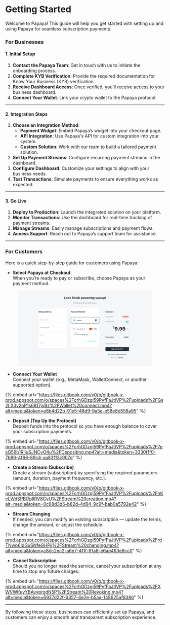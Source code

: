 # Getting Started

Welcome to Papaya! This guide will help you get started with setting up and using Papaya for seamless subscription payments.

### **For Businesses**

#### **1. Initial Setup**

1. **Contact the Papaya Team**: Get in touch with us to initiate the onboarding process.
2. **Complete KYB Verification**: Provide the required documentation for Know Your Business (KYB) verification.
3. **Receive Dashboard Access**: Once verified, you’ll receive access to your business dashboard.
4. **Connect Your Wallet**: Link your crypto wallet to the Papaya protocol.

***

#### **2. Integration Steps**

1. **Choose an Integration Method**:
   * **Payment Widget**: Embed Papaya’s widget into your checkout page.
   * **API Integration**: Use Papaya's API for custom integration into your system.
   * **Custom Solution**: Work with our team to build a tailored payment solution.
2. **Set Up Payment Streams**: Configure recurring payment streams in the dashboard.
3. **Configure Dashboard**: Customize your settings to align with your business needs.
4. **Test Transactions**: Simulate payments to ensure everything works as expected.

***

#### **3. Go Live**

1. **Deploy to Production**: Launch the integrated solution on your platform.
2. **Monitor Transactions**: Use the dashboard for real-time tracking of payment streams.
3. **Manage Streams**: Easily manage subscriptions and payment flows.
4. **Access Support**: Reach out to Papaya’s support team for assistance.

***

### **For Customers**

Here is a quick step-by-step guide for customers using Papaya:

* **Select Papaya at Checkout**\
  When you’re ready to pay or subscribe, choose Papaya as your payment method.

<figure><img src="../.gitbook/assets/чекаут.png" alt=""><figcaption></figcaption></figure>

* **Connect Your Wallet**\
  Connect your wallet (e.g., MetaMask, WalletConnect, or another supported option).

{% embed url="https://files.gitbook.com/v0/b/gitbook-x-prod.appspot.com/o/spaces%2FcrhGDzgi59PyfFaJtlVP%2Fuploads%2FGs2LX3v2oP1s6817jvBz%2FWallet%20connect.mp4?alt=media&token=e8b4d22b-91e5-48d9-9a5e-e58e8d558a95" %}

* **Deposit (Top Up the Protocol)**\
  Deposit funds into the protocol so you have enough balance to cover your subscription payments.

{% embed url="https://files.gitbook.com/v0/b/gitbook-x-prod.appspot.com/o/spaces%2FcrhGDzgi59PyfFaJtlVP%2Fuploads%2F7psG56b1RiIuSJNCyO4u%2FDepositing.mp4?alt=media&token=3330f1f0-7b86-4f66-89c4-aa83f13c907d" %}

* **Create a Stream (Subscribe)**\
  Create a stream (subscription) by specifying the required parameters (amount, duration, payment frequency, etc.).

{% embed url="https://files.gitbook.com/v0/b/gitbook-x-prod.appspot.com/o/spaces%2FcrhGDzgi59PyfFaJtlVP%2Fuploads%2FhKeLWdSPBl7pIIRV8GvU%2FStream%20creation.mp4?alt=media&token=0c88d3d6-b82d-4d94-9c9f-bab0a5792e42" %}

* **Stream Changing**\
  If needed, you can modify an existing subscription — update the terms, change the amount, or adjust the schedule.

{% embed url="https://files.gitbook.com/v0/b/gitbook-x-prod.appspot.com/o/spaces%2FcrhGDzgi59PyfFaJtlVP%2Fuploads%2FrdTNwp6IdGuSNfeGHPjj%2FStream%20changing.mp4?alt=media&token=c8dc2ec2-a6e7-4f1f-91a8-e6ae463e8cc0" %}

* **Cancel Subscription**\
  Should you no longer need the service, cancel your subscription at any time to stop any future charges.

{% embed url="https://files.gitbook.com/v0/b/gitbook-x-prod.appspot.com/o/spaces%2FcrhGDzgi59PyfFaJtlVP%2Fuploads%2FXWVWlfuyYBAvyprgdN5P%2FStream%20Revoking.mp4?alt=media&token=6937d22f-6357-4e2e-b5aa-148625af8386" %}

***

By following these steps, businesses can efficiently set up Papaya, and customers can enjoy a smooth and transparent subscription experience.
